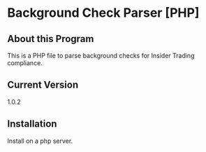 Background Check Parser [PHP]
===========================================


About this Program
----------------------------------
This is a PHP file to parse background checks for Insider Trading compliance.


Current Version
----------
1.0.2

Installation
----------

Install on a php server.
